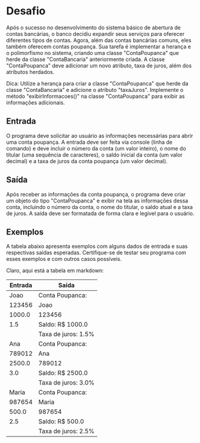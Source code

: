 # Desafio
Após o sucesso no desenvolvimento do sistema básico de abertura de contas bancárias, o banco decidiu expandir seus serviços para oferecer diferentes tipos de contas. Agora, além das contas bancárias comuns, eles também oferecem contas poupança. Sua tarefa é implementar a herança e o polimorfismo no sistema, criando uma classe "ContaPoupanca" que herde da classe "ContaBancaria" anteriormente criada. A classe "ContaPoupanca" deve adicionar um novo atributo, taxa de juros, além dos atributos herdados.

Dica: Utilize a herança para criar a classe "ContaPoupanca" que herde da classe "ContaBancaria" e adicione o atributo "taxaJuros". Implemente o método "exibirInformacoes()" na classe "ContaPoupanca" para exibir as informações adicionais.

## Entrada
O programa deve solicitar ao usuário as informações necessárias para abrir uma conta poupança. A entrada deve ser feita via console (linha de comando) e deve incluir o número da conta (um valor inteiro), o nome do titular (uma sequência de caracteres), o saldo inicial da conta (um valor decimal) e a taxa de juros da conta poupança (um valor decimal).

## Saída
Após receber as informações da conta poupança, o programa deve criar um objeto do tipo "ContaPoupanca" e exibir na tela as informações dessa conta, incluindo o número da conta, o nome do titular, o saldo atual e a taxa de juros. A saída deve ser formatada de forma clara e legível para o usuário.

## Exemplos
A tabela abaixo apresenta exemplos com alguns dados de entrada e suas respectivas saídas esperadas. Certifique-se de testar seu programa com esses exemplos e com outros casos possíveis.

Claro, aqui está a tabela em markdown:

| Entrada | Saída |
| --- | --- |
| Joao | Conta Poupanca: |
| 123456 | Joao |
| 1000.0 | 123456 |
| 1.5 | Saldo: R$ 1000.0 |
|  | Taxa de juros: 1.5% |
| Ana | Conta Poupanca: |
| 789012 | Ana |
| 2500.0 | 789012 |
| 3.0 | Saldo: R$ 2500.0 |
|  | Taxa de juros: 3.0% |
| Maria | Conta Poupanca: |
| 987654 | Maria |
| 500.0 | 987654 |
| 2.5 | Saldo: R$ 500.0 |
|  | Taxa de juros: 2.5% |

